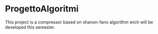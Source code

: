# ProgettoAlgoritmi
This project is a compressor based on shanon-fano algorithm wich will be developed this semester.
